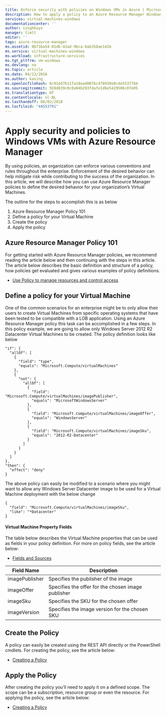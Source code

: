 ```yaml
---
title: Enforce security with policies on Windows VMs in Azure | Microsoft Docs
description: How to apply a policy to an Azure Resource Manager Windows Virtual Machine
services: virtual-machines-windows
documentationcenter: ''
author: singhkays
manager: timlt
editor: ''
tags: azure-resource-manager
ms.assetid: 0b71ba54-01db-43ad-9bca-8ab358ae141b
ms.service: virtual-machines-windows
ms.workload: infrastructure-services
ms.tgt_pltfrm: vm-windows
ms.devlang: na
ms.topic: article
ms.date: 04/13/2016
ms.author: kasing
ms.openlocfilehash: 6c91d47b11fa18ead0076c470930e8c4e5537784
ms.sourcegitcommit: 5b9d839c0c0a94b293fdafe1d6e5429506c07e05
ms.translationtype: HT
ms.contentlocale: nl-NL
ms.lasthandoff: 08/02/2018
ms.locfileid: "44553791"
---
```

# <a name="apply-security-and-policies-to-windows-vms-with-azure-resource-manager"></a>Apply security and policies to Windows VMs with Azure Resource Manager
By using policies, an organization can enforce various conventions and rules throughout the enterprise. Enforcement of the desired behavior can help mitigate risk while contributing to the success of the organization. In this article, we will describe how you can use Azure Resource Manager policies to define the desired behavior for your organization’s Virtual Machines.

The outline for the steps to accomplish this is as below

1. Azure Resource Manager Policy 101
2. Define a policy for your Virtual Machine
3. Create the policy
4. Apply the policy

## <a name="azure-resource-manager-policy-101"></a>Azure Resource Manager Policy 101
For getting started with Azure Resource Manager policies, we recommend reading the article below and then continuing with the steps in this article. The article below describes the basic definition and structure of a policy, how policies get evaluated and gives various examples of policy definitions.

* [Use Policy to manage resources and control access](../../resource-manager-policy.md)

## <a name="define-a-policy-for-your-virtual-machine"></a>Define a policy for your Virtual Machine
One of the common scenarios for an enterprise might be to only allow their users to create Virtual Machines from specific operating systems that have been tested to be compatible with a LOB application. Using an Azure Resource Manager policy this task can be accomplished in a few steps.
In this policy example, we are going to allow only Windows Server 2012 R2 Datacenter Virtual Machines to be created. The policy definition looks like below

```
"if": {
  "allOf": [
    {
      "field": "type",
      "equals": "Microsoft.Compute/virtualMachines"
    },
    {
      "not": {
        "allOf": [
          {
            "field": "Microsoft.Compute/virtualMachines/imagePublisher",
            "equals": "MicrosoftWindowsServer"
          },
          {
            "field": "Microsoft.Compute/virtualMachines/imageOffer",
            "equals": "WindowsServer"
          },
          {
            "field": "Microsoft.Compute/virtualMachines/imageSku",
            "equals": "2012-R2-Datacenter"
          }
        ]
      }
    }
  ]
},
"then": {
  "effect": "deny"
}
```

The above policy can easily be modified to a scenario where you might want to allow any Windows Server Datacenter image to be used for a Virtual Machine deployment with the below change

```
{
  "field": "Microsoft.Compute/virtualMachines/imageSku",
  "like": "*Datacenter"
}
```

#### <a name="virtual-machine-property-fields"></a>Virtual Machine Property Fields
The table below describes the Virtual Machine properties that can be used as fields in your policy definition. For more on policy fields, see the article below:

* [Fields and Sources](../../azure-resource-manager/resource-manager-policy.md#conditions)

| Field Name | Description |
| --- | --- |
| imagePublisher |Specifies the publisher of the image |
| imageOffer |Specifies the offer for the chosen image publisher |
| imageSku |Specifies the SKU for the chosen offer |
| imageVersion |Specifies the image version for the chosen SKU |

## <a name="create-the-policy"></a>Create the Policy
A policy can easily be created using the REST API directly or the PowerShell cmdlets. For creating the policy, see the article below:

* [Creating a Policy](../../resource-manager-policy.md)

## <a name="apply-the-policy"></a>Apply the Policy
After creating the policy you’ll need to apply it on a defined scope. The scope can be a subscription, resource group or even the resource. For applying the policy, see the article below:

* [Creating a Policy](../../resource-manager-policy.md)
